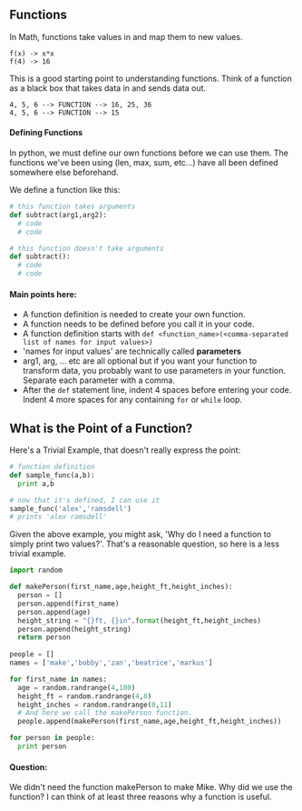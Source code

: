 ## Functions

In Math, functions take values in and map them to new values.
````
f(x) -> x*x
f(4) -> 16
````

This is a good starting point to understanding functions.  Think of a function as a black box that takes data in and sends data out.

````
4, 5, 6 --> FUNCTION --> 16, 25, 36
4, 5, 6 --> FUNCTION --> 15
````

#### Defining Functions
In python, we must define our own functions before we can use them.  The functions we've been using (len, max, sum, etc...) have all been defined somewhere else beforehand.  

We define a function like this:

````python
# this function takes arguments
def subtract(arg1,arg2):
  # code
  # code

# this function doesn't take arguments
def subtract():
  # code
  # code  
````

#### Main points here:

+ A function definition is needed to create your own function.
+ A function needs to be defined before you call it in your code.
+ A function definition starts with `def <function_name>(<comma-separated list of names for input values>)`
+ 'names for input values' are technically called **parameters**
+ arg1, arg, ... etc are all optional but if you want your function to transform data, you probably want to use parameters in your function. Separate each parameter with a comma.
+ After the `def` statement line, indent 4 spaces before entering your code. Indent 4 more spaces for any containing `for` or `while` loop.

## What is the Point of a Function?

Here's a Trivial Example, that doesn't really express the point:

````python
# function definition
def sample_func(a,b):
  print a,b

# now that it's defined, I can use it
sample_func('alex','ramsdell')
# prints 'alex ramsdell'
````

Given the above example, you might ask, 'Why do I need a function to simply print two values?'.  That's a reasonable question, so here is a less trivial example.   

````python
import random

def makePerson(first_name,age,height_ft,height_inches):
  person = []
  person.append(first_name)
  person.append(age)
  height_string = "{}ft, {}in".format(height_ft,height_inches)
  person.append(height_string)
  return person
  
people = []
names = ['make','bobby','zan','beatrice','markus']

for first_name in names:
  age = random.randrange(4,100)
  height_ft = random.randrange(4,8)
  height_inches = random.randrange(0,11) 
  # And here we call the makePerson function.
  people.append(makePerson(first_name,age,height_ft,height_inches))

for person in people:
  print person
````

#### Question:

We didn't need the function makePerson to make Mike.  Why did we use the function? I can think of at least three reasons why a function is useful.
